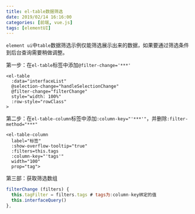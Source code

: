 ```yaml
---
title: el-table数据筛选
date: 2019/02/14 16:16:00
categories: [前端, vue.js]
tags: [elementUI]
---
```


`element ui`中`table`数据筛选示例仅能筛选展示出来的数据，如果要通过筛选条件到后台查询需要稍做调整。

<!-- more -->

第一步：在`el-table`标签中添加`@filter-change='***'`

```vue
<el-table
  :data="interfaceList"
  @selection-change="handleSelectionChange"
  @filter-change="filterChange"
  style="width: 100%"
  :row-style="rowClass"
>
```

第二步：在`el-table-column`标签中添加`:column-key="'***'"`，并删除`:filter-method="***"`

```vue
<el-table-column
  label="标签"
  :show-overflow-tooltip="true"
  :filters=this.tags
  :column-key="'tags'"
  width="100"
  prop="tag">
```

第三部：获取筛选数组

```js
filterChange (filters) {
  this.tagFilter = filters.tags	# tags为:column-key绑定的值
  this.interfaceQuery()
},
```